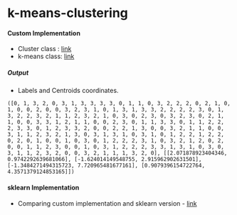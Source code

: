 # k-means-clustering

#### Custom Implementation
- Cluster class : [link](https://github.com/aroraayush/k-means-clustering/blob/main/cluster.py)
- k-means class: [link](https://github.com/aroraayush/k-means-clustering/blob/main/kmeans.py)

##### Output

- Labels and Centroids coordinates.

```
([0, 1, 3, 2, 0, 3, 1, 3, 3, 3, 3, 0, 1, 1, 0, 3, 2, 2, 2, 0, 2, 1, 0, 1, 0, 0, 2, 0, 0, 3, 2, 3, 1, 0, 1, 3, 1, 3, 3, 2, 2, 2, 2, 3, 0, 1, 3, 2, 2, 3, 2, 1, 1, 2, 3, 2, 1, 0, 3, 0, 2, 3, 0, 3, 2, 3, 0, 2, 1, 1, 0, 0, 3, 3, 1, 2, 1, 1, 0, 0, 2, 3, 0, 1, 1, 3, 3, 0, 1, 1, 2, 2, 2, 3, 3, 0, 1, 2, 3, 3, 2, 0, 0, 2, 2, 1, 3, 0, 0, 3, 2, 1, 1, 0, 0, 3, 1, 1, 2, 3, 2, 1, 3, 0, 3, 1, 3, 1, 0, 3, 1, 0, 1, 2, 2, 1, 2, 2, 0, 2, 0, 1, 0, 0, 1, 0, 3, 0, 1, 2, 2, 2, 3, 1, 0, 3, 2, 1, 2, 0, 2, 0, 0, 1, 1, 2, 3, 0, 0, 1, 0, 3, 1, 2, 2, 2, 3, 3, 1, 3, 1, 0, 3, 0, 3, 1, 1, 2, 3, 2, 0, 0, 3, 2, 1, 1, 1, 3, 2, 0], [[2.071878923404346, 0.9742292639681066], [-1.624014149548755, 2.915962902631501], [-1.3484271494315723, 7.720965481677161], [0.9079396154722764, 4.3571379124853165]])
```

#### sklearn Implementation

- Comparing custom implementation and sklearn version - [link](https://github.com/aroraayush/k-means-clustering/blob/main/Comparing%20Kmeans%20(custom%20vs%20sklearn).ipynb)

